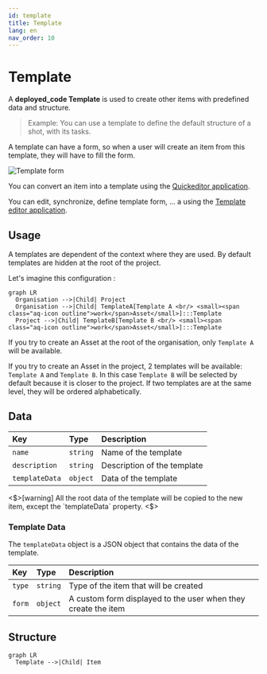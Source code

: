```yaml
---
id: template
title: Template
lang: en
nav_order: 10
---
```


# Template

A **<span class="aq-icon outline">deployed_code</span> Template** is used to create other items with predefined data and structure.

> Example: You can use a template to define the default structure of a shot, with its tasks.

A template can have a form, so when a user will create an item from this template, they will have to fill the form.

![Template form](../../_medias/template-form.png)

You can convert an item into a template using the [Quickeditor application](../applications/quickeditor.md).

You can edit, synchronize, define template form, ... a using the [Template editor application](../applications/templateeditor.md).

## Usage

A templates are dependent of the context where they are used. By default templates are hidden at the root of the project.

Let's imagine this configuration :

```mermaid
graph LR
  Organisation -->|Child| Project
  Organisation -->|Child| TemplateA[Template A <br/> <small><span class="aq-icon outline">work</span>Asset</small>]:::Template
  Project -->|Child| TemplateB[Template B <br/> <small><span class="aq-icon outline">work</span>Asset</small>]:::Template
```

If you try to create an Asset at the root of the organisation, only `Template A` will be available.

If you try to create an Asset in the project, 2 templates will be available: `Template A` and `Template B`. In this case `Template B` will be selected by default because it is closer to the project. If two templates are at the same level, they will be ordered alphabetically.


## Data

| Key | Type | Description |
| :--- | :---- | :----------- |
| `name` | `string` | Name of the template |
| `description` | `string` | Description of the template |
| `templateData` | `object` | Data of the template |

<$>[warning]
All the root data of the template will be copied to the new item, except the `templateData` property.
<$>

### Template Data

The `templateData` object is a JSON object that contains the data of the template.

| Key | Type | Description |
| :--- | :---- | :----------- |
| `type` | `string` | Type of the item that will be created |
| `form` | `object` | A custom form displayed to the user when they create the item |

## Structure

```mermaid
graph LR
  Template -->|Child| Item
```